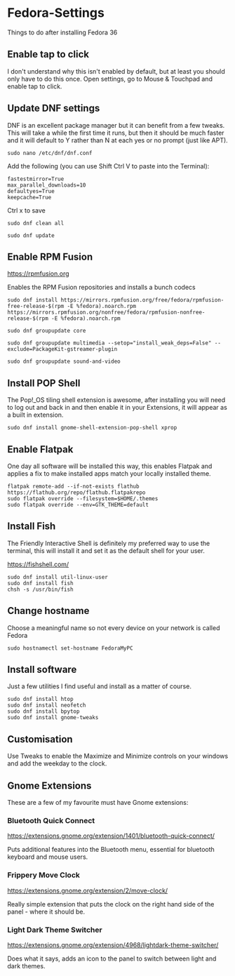 # Fedora-Settings

Things to do after installing Fedora 36

## Enable tap to click

I don't understand why this isn't enabled by default, but at least you should only have to do this once. Open settings, go to Mouse & Touchpad and enable tap to click.

## Update DNF settings

DNF is an excellent package manager but it can benefit from a few tweaks. This will take a while the first time it runs, but then it should be much faster and it will default to Y rather than N at each yes or no prompt (just like APT).


`sudo nano /etc/dnf/dnf.conf`

Add the following (you can use Shift Ctrl V to paste into the Terminal):

```
fastestmirror=True
max_parallel_downloads=10
defaultyes=True
keepcache=True
```
Ctrl x to save

`sudo dnf clean all`

`sudo dnf update`

## Enable RPM Fusion

https://rpmfusion.org

Enables the RPM Fusion repositories and installs a bunch codecs
```
sudo dnf install https://mirrors.rpmfusion.org/free/fedora/rpmfusion-free-release-$(rpm -E %fedora).noarch.rpm https://mirrors.rpmfusion.org/nonfree/fedora/rpmfusion-nonfree-release-$(rpm -E %fedora).noarch.rpm

sudo dnf groupupdate core

sudo dnf groupupdate multimedia --setop="install_weak_deps=False" --exclude=PackageKit-gstreamer-plugin

sudo dnf groupupdate sound-and-video
```

## Install POP Shell

The Pop!_OS tiling shell extension is awesome, after installing you will need to log out and back in and then enable it in your Extensions, it will appear as a built in extension.

`sudo dnf install gnome-shell-extension-pop-shell xprop`

## Enable Flatpak

One day all software will be installed this way, this enables Flatpak and applies a fix to make installed apps match your locally installed theme.

```
flatpak remote-add --if-not-exists flathub https://flathub.org/repo/flathub.flatpakrepo
sudo flatpak override --filesystem=$HOME/.themes
sudo flatpak override --env=GTK_THEME=default
```

## Install Fish
The Friendly Interactive Shell is definitely my preferred way to use the terminal, this will install it and set it as the default shell for your user.

https://fishshell.com/

```
sudo dnf install util-linux-user
sudo dnf install fish
chsh -s /usr/bin/fish
```
## Change hostname
Choose a meaningful name so not every device on your network is called Fedora

`sudo hostnamectl set-hostname FedoraMyPC`

## Install software
Just a few utilities I find useful and install as a matter of course.
```
sudo dnf install htop
sudo dnf install neofetch
sudo dnf install bpytop
sudo dnf install gnome-tweaks
```

## Customisation

Use Tweaks to enable the Maximize and Minimize controls on your windows and add the weekday to the clock.

## Gnome Extensions

These are a few of my favourite must have Gnome extensions:

### Bluetooth Quick Connect

https://extensions.gnome.org/extension/1401/bluetooth-quick-connect/

Puts additional features into the Bluetooth menu, essential for bluetooth keyboard and mouse users.

### Frippery Move Clock

https://extensions.gnome.org/extension/2/move-clock/

Really simple extension that puts the clock on the right hand side of the panel - where it should be.

### Light Dark Theme Switcher

https://extensions.gnome.org/extension/4968/lightdark-theme-switcher/

Does what it says, adds an icon to the panel to switch between light and dark themes.

